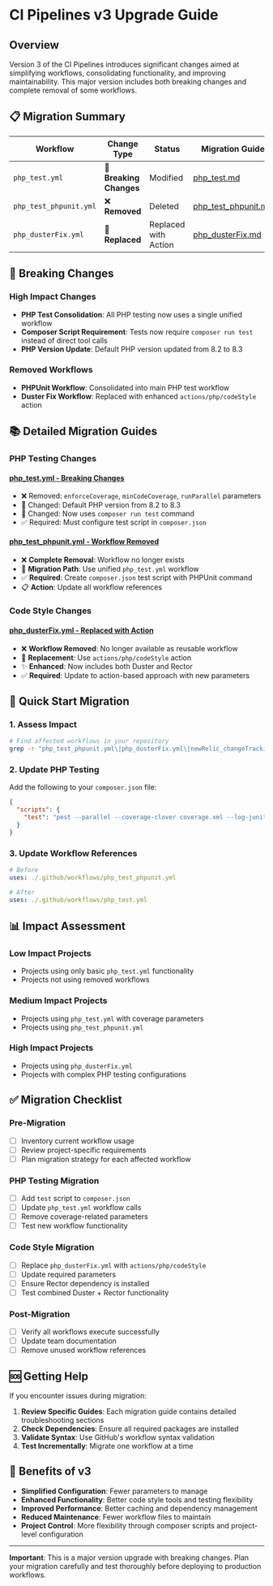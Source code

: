 # CI Pipelines v3 Upgrade Guide

## Overview

Version 3 of the CI Pipelines introduces significant changes aimed at simplifying workflows, consolidating functionality, and improving maintainability. This major
version includes both breaking changes and complete removal of some workflows.

## 📋 Migration Summary

| Workflow                      | Change Type             | Status               | Migration Guide                                            |
|-------------------------------|-------------------------|----------------------|------------------------------------------------------------|
| `php_test.yml`                | 🔄 **Breaking Changes** | Modified             | [php_test.md](./php_test.md)                               |
| `php_test_phpunit.yml`        | ❌ **Removed**           | Deleted              | [php_test_phpunit.md](./php_test_phpunit.md)               |
| `php_dusterFix.yml`           | 🔄 **Replaced**         | Replaced with Action | [php_dusterFix.md](./php_dusterFix.md)                     |

## 🚨 Breaking Changes

### High Impact Changes

- **PHP Test Consolidation**: All PHP testing now uses a single unified workflow
- **Composer Script Requirement**: Tests now require `composer run test` instead of direct tool calls
- **PHP Version Update**: Default PHP version updated from 8.2 to 8.3

### Removed Workflows

- **PHPUnit Workflow**: Consolidated into main PHP test workflow
- **Duster Fix Workflow**: Replaced with enhanced `actions/php/codeStyle` action

## 📚 Detailed Migration Guides

### PHP Testing Changes

#### [php_test.yml - Breaking Changes](./php_test.md)

- ❌ Removed: `enforceCoverage`, `minCodeCoverage`, `runParallel` parameters
- 🔄 Changed: Default PHP version from 8.2 to 8.3
- 🔄 Changed: Now uses `composer run test` command
- ✅ Required: Must configure test script in `composer.json`

#### [php_test_phpunit.yml - Workflow Removed](./php_test_phpunit.md)

- ❌ **Complete Removal**: Workflow no longer exists
- 🔄 **Migration Path**: Use unified `php_test.yml` workflow
- ✅ **Required**: Create `composer.json` test script with PHPUnit command
- 📋 **Action**: Update all workflow references

### Code Style Changes

#### [php_dusterFix.yml - Replaced with Action](./php_dusterFix.md)

- ❌ **Workflow Removed**: No longer available as reusable workflow
- 🔄 **Replacement**: Use `actions/php/codeStyle` action
- ✨ **Enhanced**: Now includes both Duster and Rector
- ✅ **Required**: Update to action-based approach with new parameters

## 🚀 Quick Start Migration

### 1. Assess Impact

```bash
# Find affected workflows in your repository
grep -r "php_test_phpunit.yml\|php_dusterFix.yml\|newRelic_changeTracking.yml" .github/workflows/
```

### 2. Update PHP Testing

Add the following to your `composer.json` file:

```json
{
  "scripts": {
    "test": "pest --parallel --coverage-clover coverage.xml --log-junit junit.xml"
  }
}
```

### 3. Update Workflow References

```yaml
# Before
uses: ./.github/workflows/php_test_phpunit.yml

# After
uses: ./.github/workflows/php_test.yml
```

## 📊 Impact Assessment

### Low Impact Projects

- Projects using only basic `php_test.yml` functionality
- Projects not using removed workflows

### Medium Impact Projects

- Projects using `php_test.yml` with coverage parameters
- Projects using `php_test_phpunit.yml`

### High Impact Projects

- Projects using `php_dusterFix.yml`
- Projects with complex PHP testing configurations

## ✅ Migration Checklist

### Pre-Migration

- [ ] Inventory current workflow usage
- [ ] Review project-specific requirements
- [ ] Plan migration strategy for each affected workflow

### PHP Testing Migration

- [ ] Add `test` script to `composer.json`
- [ ] Update `php_test.yml` workflow calls
- [ ] Remove coverage-related parameters
- [ ] Test new workflow functionality

### Code Style Migration

- [ ] Replace `php_dusterFix.yml` with `actions/php/codeStyle`
- [ ] Update required parameters
- [ ] Ensure Rector dependency is installed
- [ ] Test combined Duster + Rector functionality

### Post-Migration

- [ ] Verify all workflows execute successfully
- [ ] Update team documentation
- [ ] Remove unused workflow references

## 🆘 Getting Help

If you encounter issues during migration:

1. **Review Specific Guides**: Each migration guide contains detailed troubleshooting sections
2. **Check Dependencies**: Ensure all required packages are installed
3. **Validate Syntax**: Use GitHub's workflow syntax validation
4. **Test Incrementally**: Migrate one workflow at a time

## 🎯 Benefits of v3

- **Simplified Configuration**: Fewer parameters to manage
- **Enhanced Functionality**: Better code style tools and testing flexibility
- **Improved Performance**: Better caching and dependency management
- **Reduced Maintenance**: Fewer workflow files to maintain
- **Project Control**: More flexibility through composer scripts and project-level configuration

---

**Important**: This is a major version upgrade with breaking changes. Plan your migration carefully and test thoroughly before deploying to production workflows.